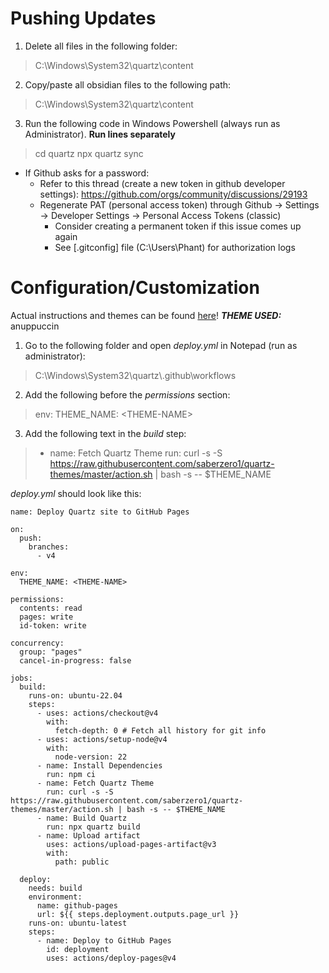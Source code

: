 # Pushing Updates
1. Delete all files in the following folder:
>	C:\Windows\System32\quartz\content

2. Copy/paste all obsidian files to the following path:
>	C:\Windows\System32\quartz\content

3. Run the following code in Windows Powershell (always run as Administrator). **Run lines separately**
>	cd quartz
>	npx quartz sync
- If Github asks for a password:
	- Refer to this thread (create a new token in github developer settings): https://github.com/orgs/community/discussions/29193
	- Regenerate PAT (personal access token) through Github -> Settings -> Developer Settings -> Personal Access Tokens (classic)
		- Consider creating a permanent token if this issue comes up again
		- See [.gitconfig] file (C:\Users\Phant) for authorization logs

# Configuration/Customization
Actual instructions and themes can be found [here](https://github.com/saberzero1/quartz-themes)!
***THEME USED:*** anuppuccin

1. Go to the following folder and open *deploy.yml* in Notepad (run as administrator):
>	C:\Windows\System32\quartz\\.github\workflows

2. Add the following before the *permissions* section:
>	env:
>		 THEME_NAME: \<THEME-NAME\>

3. Add the following text in the *build* step:
>	- name: Fetch Quartz Theme
>	   run: curl -s -S https://raw.githubusercontent.com/saberzero1/quartz-themes/master/action.sh | bash -s -- $THEME_NAME


*deploy.yml* should look like this:
```
name: Deploy Quartz site to GitHub Pages

on:
  push:
    branches:
      - v4

env:
  THEME_NAME: <THEME-NAME>

permissions:
  contents: read
  pages: write
  id-token: write

concurrency:
  group: "pages"
  cancel-in-progress: false

jobs:
  build:
    runs-on: ubuntu-22.04
    steps:
      - uses: actions/checkout@v4
        with:
          fetch-depth: 0 # Fetch all history for git info
      - uses: actions/setup-node@v4
        with:
          node-version: 22
      - name: Install Dependencies
        run: npm ci
      - name: Fetch Quartz Theme
        run: curl -s -S https://raw.githubusercontent.com/saberzero1/quartz-themes/master/action.sh | bash -s -- $THEME_NAME
      - name: Build Quartz
        run: npx quartz build
      - name: Upload artifact
        uses: actions/upload-pages-artifact@v3
        with:
          path: public

  deploy:
    needs: build
    environment:
      name: github-pages
      url: ${{ steps.deployment.outputs.page_url }}
    runs-on: ubuntu-latest
    steps:
      - name: Deploy to GitHub Pages
        id: deployment
        uses: actions/deploy-pages@v4
```